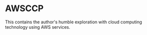 # AWSCCP
This contains the author's humble exploration with cloud computing technology using AWS services.
